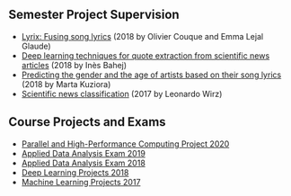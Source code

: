 ## Semester Project Supervision

- [Lyrix: Fusing song lyrics](https://github.com/emlg/Lyrix/tree/8c1a68128977726f260fc5a97e322c801e4455df) (2018 by Olivier Couque and Emma Lejal Glaude)
- [Deep learning techniques for quote extraction from scientific news articles](https://github.com/inesbahej/Quotes-Extraction/tree/f689956cefe25a89e5e8d1785e7fafae45edd20c) (2018 by Inès Bahej)
- [Predicting the gender and the age of artists based on their song lyrics](https://github.com/mkuziora/PredictingAgeAndGenderOfArtists/tree/c780ce6194ba28c59964d46dcbcda7b0b7063eb3) (2018 by Marta Kuziora)
- [Scientific news classification](https://github.com/LeoWirz/SciNewsClassification/tree/f4af8f0ad740b036322674ac1237105855e3ecda) (2017 by Leonardo Wirz)

## Course Projects and Exams
- [Parallel and High-Performance Computing Project 2020](phpc2020)
- [Applied Data Analysis Exam 2019](ada2019)
- [Applied Data Analysis Exam 2018](ada2018)
- [Deep Learning Projects 2018](dl2018)
- [Machine Learning Projects 2017](ml2017)

